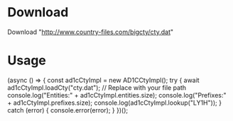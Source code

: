 # Download

Download "http://www.country-files.com/bigcty/cty.dat"

# Usage

(async () => {
    const ad1cCtyImpl = new AD1CCtyImpl();
    try {
        await ad1cCtyImpl.loadCty("cty.dat"); // Replace with your file path
        console.log("Entities:" + ad1cCtyImpl.entities.size);
        console.log("Prefixes:" + ad1cCtyImpl.prefixes.size);
        console.log(ad1cCtyImpl.lookup("LY1H"));
    } catch (error) {
        console.error(error);
    }
})();
